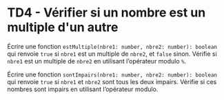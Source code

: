 # TD4 - Vérifier si un nombre est un multiple d'un autre

Écrire une fonction `estMultiple(nbre1: number, nbre2: number): boolean` qui renvoie `true` si `nbre1` est un multiple de `nbre2`, et `false` sinon.
Vérifie si `nbre1` est un multiple de `nbre2` en utilisant l’opérateur modulo `%`.

Écrire une fonction `sontImpairs(nbre1: number, nbre2: number): boolean` qui renvoie `true` si `nbre1` et `nbre2` sont tous les deux impairs.
Vérifie si ces nombres sont impairs en utilisant l’opérateur modulo.


